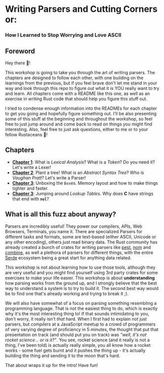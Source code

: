 # Writing Parsers and Cutting Corners or:

### How I Learned to Stop Worrying and Love ASCII

## Foreword

Hey there 👋!

This workshop is going to take you through the art of writing parsers. The chapters are designed to follow each other, with one building on the learnings from the previous, but if you feel brave don't let me stand in your way and look through this repo to figure out what it is YOU really want to try and learn. All chapters come with a README like this one, as well as an exercise in writing Rust code that should help you figure this stuff out.

I tried to condense enough information into the READMEs for each chapter to get you going and hopefully figure something out. I'll be also presenting some of this stuff at the beginning and throughout the workshop, so feel free to just jump around and come back to read on things you might find interesting. Also, feel free to just ask questions, either to me or to your fellow Rustaceans 🦀!

## Chapters

* [**Chapter 1**](chapter_1): What is *Lexical Analysis*? What is a *Token*? Do you need it? Let's write a Lexer!
* [**Chapter 2**](chapter_2): Plant a tree! What is an *Abstract Syntax Tree*? Who is *Vaughan Pratt*? Let's write a Parser!
* [**Chapter 3**](chapter_3): Unboxing the `Box`es. Memory layout and how to make things tighter and faster.
* [**Chapter 3**](chapter_4): Jumping around *Lookup Tables*. Why does **C** have strings that end with **`nul`**?

## What is all this fuzz about anyway?

Parsers are incredibly useful! They power our compilers, APIs, Web Browsers, Terminals, you name it. There are specialized Parsers for different tasks and formats, some are text-based (either ASCII, Unicode or any other encoding), others just read binary data. The Rust community has already created a bunch of crates for writing parsers like [pest](https://crates.io/crates/pest), [nom](https://crates.io/crates/nom) and [combine](https://crates.io/crates/combine), as well a plethora of parsers for different things, with the entire [Serde](https://crates.io/crates/serde) ecosystem being a great start for anything data related.

This workshop is not about learning how to use those tools, although they are very useful and you might find yourself using 3rd party crates for some exercises to make your life easier. This workshop is about **understanding** how parsing works from the ground up, and I strongly believe that the best way to understand a system is to try to build it. The second best way would be to find one that's already working and trying to break it ;).

We will also have somewhat of a focus on parsing something resembling a programming language. That is not the easiest thing to do, which is exactly why it's the most interesting thing to! If that sounds intimidating to you, don't worry, it really isn't *that* hard. When I first had to explain not just parsers, but *compilers* at a JavaScript meetup to a crowd of programmers of very varying degree of proficiency in 5 minutes, the thought that put that presentation on track (and should put you on track) was _"well, it's not rocket science... or is it?"_. You see, rocket science (and it really is not a thing, I've been told) is actually really simple, you all know how a rocket works - some fuel gets burnt and it pushes the thing up - it's actually building the thing and sending it to the moon that's hard.

That about wraps it up for the intro! Have fun!
